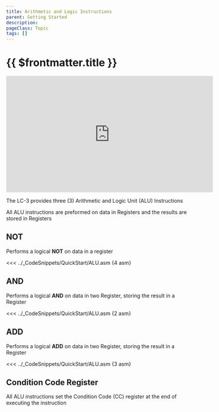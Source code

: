 ```yaml
---
title: Arithmetic and Logic Instructions
parent: Getting Started
description: 
pageClass: Topic
tags: []
---
```


# {{ $frontmatter.title }}
<div class="iframe-responsive">
<iframe width="560" height="315" src="https://www.youtube.com/embed/cHtBbG9pCeU" title="YouTube video player" frameborder="0" allow="accelerometer; autoplay; clipboard-write; encrypted-media; gyroscope; picture-in-picture; web-share" allowfullscreen></iframe>
</div>

The LC-3 provides three (3) Arithmetic and Logic Unit (ALU) Instructions

All ALU instructions are preformed on data in Registers and the results are stored in Registers

## NOT
Performs a logical **NOT** on data in a register

<<< ../_CodeSnippets/QuickStart/ALU.asm {4 asm}

## AND
Performs a logical **AND** on data in two Register, storing the result in a Register

<<< ../_CodeSnippets/QuickStart/ALU.asm {2 asm}

## ADD
Performs a logical **ADD** on data in two Register, storing the result in a Register

<<< ../_CodeSnippets/QuickStart/ALU.asm {3 asm}

## Condition Code Register

All ALU instructions set the Condition Code (CC) register at the end of executing the instruction

<!-- @include: @/TextSnippets/LC3/CCRegister.md -->